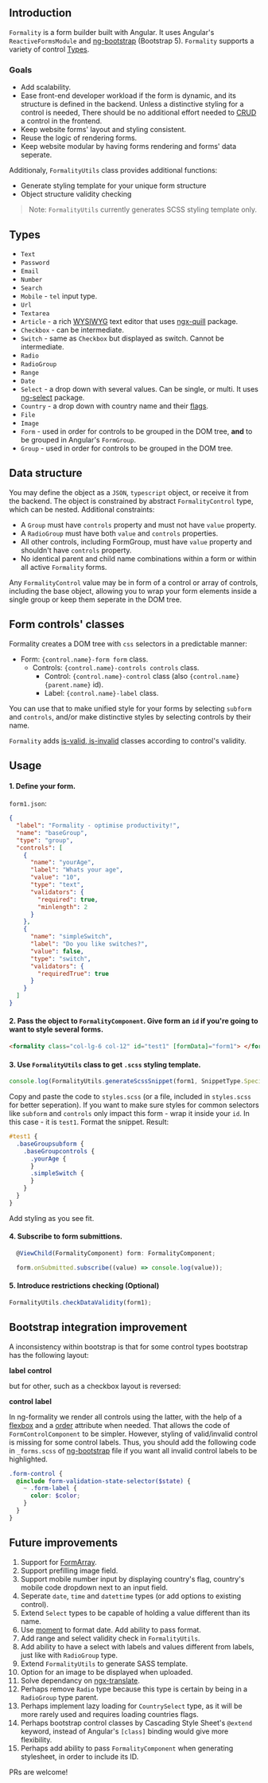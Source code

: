 ## Introduction

`Formality` is a form builder built with Angular. It uses Angular's `ReactiveFormsModule` and [ng-bootstrap](https://ng-bootstrap.github.io/#/home) (Bootstrap 5). `Formality` supports a variety of control [Types](#types).

### Goals

- Add scalability.
- Ease front-end developer workload if the form is dynamic, and its structure is defined in the backend. Unless a distinctive styling for a control is needed, There should be no additional effort needed to [CRUD](https://en.wikipedia.org/wiki/Create,_read,_update_and_delete) a control in the frontend.
- Keep website forms' layout and styling consistent.
- Reuse the logic of rendering forms.
- Keep website modular by having forms rendering and forms' data seperate.

Additionaly, `FormalityUtils` class provides additional functions:

- Generate styling template for your unique form structure
- Object structure validity checking

> Note: `FormalityUtils` currently generates SCSS styling template only.

## Types

- `Text`
- `Password`
- `Email`
- `Number`
- `Search`
- `Mobile` - `tel` input type.
- `Url`
- `Textarea`
- `Article` - a rich [WYSIWYG](https://en.wikipedia.org/wiki/WYSIWYG) text editor that uses [ngx-quill](https://www.npmjs.com/package/ngx-quill) package.
- `Checkbox` - can be intermediate.
- `Switch` - same as `Checkbox` but displayed as switch. Cannot be intermediate.
- `Radio`
- `RadioGroup`
- `Range`
- `Date`
- `Select` - a drop down with several values. Can be single, or multi. It uses [ng-select](https://github.com/ng-select/ng-select) package.
- `Country` - a drop down with country name and their [flags](https://www.npmjs.com/package/flag-icon-css).
- `File`
- `Image`
- `Form` - used in order for controls to be grouped in the DOM tree, <b>and</b> to be grouped in Angular's `FormGroup`.
- `Group` - used in order for controls to be grouped in the DOM tree.

## Data structure

You may define the object as a `JSON`, `typescript` object, or receive it from the backend. The object is constrained by abstract `FormalityControl` type, which can be nested.
Additional constraints:

- A `Group` must have `controls` property and must not have `value` property.
- A `RadioGroup` must have both `value` and `controls` properties.
- All other controls, including FormGroup, must have `value` property and shouldn't have `controls` property.
- No identical parent and child name combinations within a form or within all active `Formality` forms.

Any `FormalityControl` value may be in form of a control or array of controls, including the base object, allowing you to wrap your form elements inside a single group or keep them seperate in the DOM tree.

## Form controls' classes

Formality creates a DOM tree with `css` selectors in a predictable manner:

- Form: `{control.name}-form form` class.
  - Controls: `{control.name}-controls controls` class.
    - Control: `{control.name}-control` class (also `{control.name}{parent.name}` id).
    - Label: `{control.name}-label` class.

You can use that to make unified style for your forms by selecting `subform` and `controls`, and/or make distinctive styles by selecting controls by their name.

`Formality` adds [is-valid, is-invalid](https://getbootstrap.com/docs/5.0/forms/validation/) classes according to control's validity.

## Usage

#### 1. Define your form.

`form1.json`:

```json
{
  "label": "Formality - optimise productivity!",
  "name": "baseGroup",
  "type": "group",
  "controls": [
    {
      "name": "yourAge",
      "label": "Whats your age",
      "value": "10",
      "type": "text",
      "validators": {
        "required": true,
        "minlength": 2
      }
    },
    {
      "name": "simpleSwitch",
      "label": "Do you like switches?",
      "value": false,
      "type": "switch",
      "validators": {
        "requiredTrue": true
      }
    }
  ]
}
```

#### 2. Pass the object to `FormalityComponent`. Give form an `id` if you're going to want to style several forms.

```html
<formality class="col-lg-6 col-12" id="test1" [formData]="form1"> </formality>
```

#### 3. Use `FormalityUtils` class to get `.scss` styling template.

```ts
console.log(FormalityUtils.generateScssSnippet(form1, SnippetType.Specific));
```

Copy and paste the code to `styles.scss` (or a file, included in `styles.scss` for better seperation). If you want to make sure styles for common selectors like `subform` and `controls` only impact this form - wrap it inside your `id`. In this case - it is `test1`. Format the snippet. Result:

```scss
#test1 {
  .baseGroupsubform {
    .baseGroupcontrols {
      .yourAge {
      }
      .simpleSwitch {
      }
    }
  }
}
```

Add styling as you see fit.

#### 4. Subscribe to form submittions.

```ts
  @ViewChild(FormalityComponent) form: FormalityComponent;

  form.onSubmitted.subscribe((value) => console.log(value));
```

#### 5. Introduce restrictions checking (Optional)

```ts
FormalityUtils.checkDataValidity(form1);
```

## Bootstrap integration improvement

A inconsistency within bootstrap is that for some control types bootstrap has the following layout:

<b>label</b>
<b>control</b>

but for other, such as a checkbox layout is reversed:

<b>control</b>
<b>label</b>

In ng-formality we render all controls using the latter, with the help of a [flexbox](https://developer.mozilla.org/en-US/docs/Learn/CSS/CSS_layout/Flexbox) and a [order](https://developer.mozilla.org/en-US/docs/Web/CSS/order) attribute when needed. That allows the code of `FormControlComponent` to be simpler. However, styling of valid/invalid control is missing for some control labels.
Thus, you should add the following code in `_forms.scss` of [ng-bootstrap](https://ng-bootstrap.github.io/#/home) file if you want all invalid control labels to be highlighted.

```scss
.form-control {
  @include form-validation-state-selector($state) {
    ~ .form-label {
      color: $color;
    }
  }
}
```

## Future improvements

1. Support for [FormArray](https://angular.io/api/forms/FormArray).
2. Support prefilling image field.
3. Support mobile number input by displaying country's flag, country's mobile code dropdown next to an input field.
4. Seperate `date`, `time` and `datettime` types (or add options to existing control).
5. Extend `Select` types to be capable of holding a value different than its name.
6. Use [moment](https://www.npmjs.com/package/moment) to format date. Add ability to pass format.
7. Add range and select validity check in `FormalityUtils`.
8. Add ability to have a select with labels and values different from labels, just like with `RadioGroup` type.
9. Extend `FormalityUtils` to generate SASS template.
10. Option for an image to be displayed when uploaded.
11. Solve dependancy on [ngx-translate](https://www.npmjs.com/package/@ngx-translate/core).
12. Perhaps remove `Radio` type because this type is certain by being in a `RadioGroup` type parent.
13. Perhaps implement lazy loading for `CountrySelect` type, as it will be more rarely used and requires loading countries flags.
14. Perhaps bootstrap control classes by Cascading Style Sheet's `@extend` keyword, instead of Angular's `[class]` binding would give more flexibility.
15. Perhaps add ability to pass `FormalityComponent` when generating stylesheet, in order to include its ID.

PRs are welcome!
